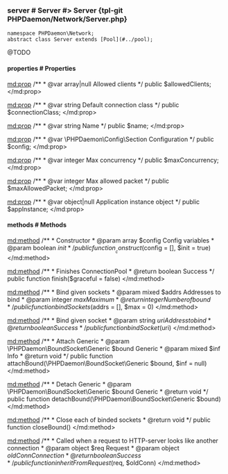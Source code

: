 ### server # Server #> Server {tpl-git PHPDaemon/Network/Server.php}

```php:p
namespace PHPDaemon\Network;
abstract class Server extends [Pool](#../pool);
```

@TODO

<!-- include-namespace path="\PHPDaemon\Network\Server" level="" access="" -->
#### properties # Properties

<md:prop>
/**
	 * @var array|null Allowed clients
	 */
public $allowedClients;
</md:prop>

<md:prop>
/**
	 * @var string Default connection class
	 */
public $connectionClass;
</md:prop>

<md:prop>
/**
	 * @var string Name
	 */
public $name;
</md:prop>

<md:prop>
/**
	 * @var \PHPDaemon\Config\Section Configuration
	 */
public $config;
</md:prop>

<md:prop>
/**
	 * @var integer Max concurrency
	 */
public $maxConcurrency;
</md:prop>

<md:prop>
/**
	 * @var integer Max allowed packet
	 */
public $maxAllowedPacket;
</md:prop>

<md:prop>
/**
	 * @var object|null Application instance object
	 */
public $appInstance;
</md:prop>

#### methods # Methods

<md:method>
/**
	 * Constructor
	 * @param array   $config Config variables
	 * @param boolean $init
	 */
public function __construct($config = [], $init = true)
</md:method>

<md:method>
/**
	 * Finishes ConnectionPool
	 * @return boolean Success
	 */
public function finish($graceful = false)
</md:method>

<md:method>
/**
	 * Bind given sockets
	 * @param  mixed   $addrs Addresses to bind
	 * @param  integer $max   Maximum
	 * @return integer        Number of bound
	 */
public function bindSockets($addrs = [], $max = 0)
</md:method>

<md:method>
/**
	 * Bind given socket
	 * @param  string  $uri Address to bind
	 * @return boolean      Success
	 */
public function bindSocket($uri)
</md:method>

<md:method>
/**
	 * Attach Generic
	 * @param  \PHPDaemon\BoundSocket\Generic $bound Generic
	 * @param  mixed $inf Info
	 * @return void
	 */
public function attachBound(\PHPDaemon\BoundSocket\Generic $bound, $inf = null)
</md:method>

<md:method>
/**
	 * Detach Generic
	 * @param  \PHPDaemon\BoundSocket\Generic $bound Generic
	 * @return void
	 */
public function detachBound(\PHPDaemon\BoundSocket\Generic $bound)
</md:method>

<md:method>
/**
	 * Close each of binded sockets
	 * @return void
	 */
public function closeBound()
</md:method>

<md:method>
/**
	 * Called when a request to HTTP-server looks like another connection
	 * @param  object  $req     Request
	 * @param  object  $oldConn Connection
	 * @return boolean Success
	 */
public function inheritFromRequest($req, $oldConn)
</md:method>


<!--/ include-namespace -->
